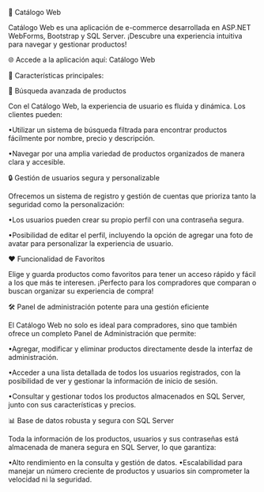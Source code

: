 🛒 Catálogo Web

Catálogo Web es una aplicación de e-commerce desarrollada en ASP.NET WebForms, Bootstrap y SQL Server. ¡Descubre una experiencia intuitiva para navegar y gestionar productos!


🌐 Accede a la aplicación aquí: Catálogo Web


🌟 Características principales:

🎯 Búsqueda avanzada de productos

Con el Catálogo Web, la experiencia de usuario es fluida y dinámica. Los clientes pueden:

 •Utilizar un sistema de búsqueda filtrada para encontrar productos fácilmente por nombre, precio y descripción.
 
 •Navegar por una amplia variedad de productos organizados de manera clara y accesible.

 
🔒 Gestión de usuarios segura y personalizable


Ofrecemos un sistema de registro y gestión de cuentas que prioriza tanto la seguridad como la personalización:

 •Los usuarios pueden crear su propio perfil con una contraseña segura.
 
 •Posibilidad de editar el perfil, incluyendo la opción de agregar una foto de avatar para personalizar la experiencia de usuario.

 
❤️ Funcionalidad de Favoritos

Elige y guarda productos como favoritos para tener un acceso rápido y fácil a los que más te interesen. ¡Perfecto para los compradores que comparan o buscan organizar su experiencia de compra!


🛠️ Panel de administración potente para una gestión eficiente

El Catálogo Web no solo es ideal para compradores, sino que también ofrece un completo Panel de Administración que permite:

 •Agregar, modificar y eliminar productos directamente desde la interfaz de administración.
 
 •Acceder a una lista detallada de todos los usuarios registrados, con la posibilidad de ver y gestionar la información de inicio de sesión.
 
 •Consultar y gestionar todos los productos almacenados en SQL Server, junto con sus características y precios.

 
📊 Base de datos robusta y segura con SQL Server

Toda la información de los productos, usuarios y sus contraseñas está almacenada de manera segura en SQL Server, lo que garantiza:

 •Alto rendimiento en la consulta y gestión de datos.
 •Escalabilidad para manejar un número creciente de productos y usuarios sin comprometer la velocidad ni la seguridad.
